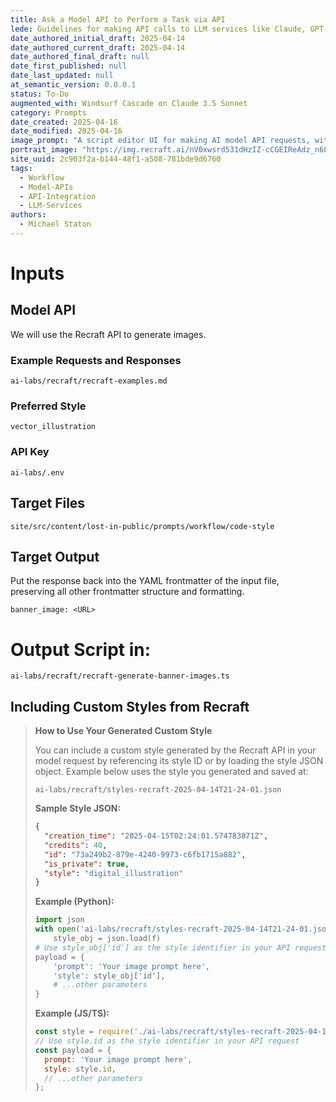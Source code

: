 ```yaml
---
title: Ask a Model API to Perform a Task via API
lede: Guidelines for making API calls to LLM services like Claude, GPT-4, and Groq
date_authored_initial_draft: 2025-04-14
date_authored_current_draft: 2025-04-14
date_authored_final_draft: null
date_first_published: null
date_last_updated: null
at_semantic_version: 0.0.0.1
status: To-Do
augmented_with: Windsurf Cascade on Claude 3.5 Sonnet
category: Prompts
date_created: 2025-04-16
date_modified: 2025-04-16
image_prompt: "A script editor UI for making AI model API requests, with code snippets, API endpoints, and a preview of structured responses. Visuals include glowing neural network icons, request arrows, and a sense of technical automation."
portrait_image: "https://img.recraft.ai/nV0xwsrd531dHzIZ-cCGEIReAdz_n6L8YQGXYncBmfc/rs:fit:1024:1820:0/raw:1/plain/abs://external/images/51d48d5b-2e54-4e88-8c3d-4fa9dc385c3f"
site_uuid: 2c903f2a-b144-48f1-a508-781bde9d6760
tags:
  - Workflow
  - Model-APIs
  - API-Integration
  - LLM-Services
authors:
  - Michael Staton
---
```


# Inputs

## Model API
We will use the Recraft API to generate images.

### Example Requests and Responses
`ai-labs/recraft/recraft-examples.md`

### Preferred Style
`vector_illustration`

### API Key
`ai-labs/.env`

## Target Files

`site/src/content/lost-in-public/prompts/workflow/code-style`

## Target Output

Put the response back into the YAML frontmatter of the input file, preserving all other frontmatter structure and formatting.

`banner_image: <URL>`

# Output Script in:
`ai-labs/recraft/recraft-generate-banner-images.ts`

## Including Custom Styles from Recraft

> **How to Use Your Generated Custom Style**
>
> You can include a custom style generated by the Recraft API in your model request by referencing its style ID or by loading the style JSON object. Example below uses the style you generated and saved at:
>
> `ai-labs/recraft/styles-recraft-2025-04-14T21-24-01.json`
>
> **Sample Style JSON:**
> ```json
> {
>   "creation_time": "2025-04-15T02:24:01.574783871Z",
>   "credits": 40,
>   "id": "73a249b2-879e-4240-9973-c6fb1715a882",
>   "is_private": true,
>   "style": "digital_illustration"
> }
> ```
>
> **Example (Python):**
> ```python
> import json
> with open('ai-labs/recraft/styles-recraft-2025-04-14T21-24-01.json') as f:
>     style_obj = json.load(f)
> # Use style_obj['id'] as the style identifier in your API request
> payload = {
>     'prompt': 'Your image prompt here',
>     'style': style_obj['id'],
>     # ...other parameters
> }
> ```
>
> **Example (JS/TS):**
> ```js
> const style = require('./ai-labs/recraft/styles-recraft-2025-04-14T21-24-01.json');
> // Use style.id as the style identifier in your API request
> const payload = {
>   prompt: 'Your image prompt here',
>   style: style.id,
>   // ...other parameters
> };
> ```